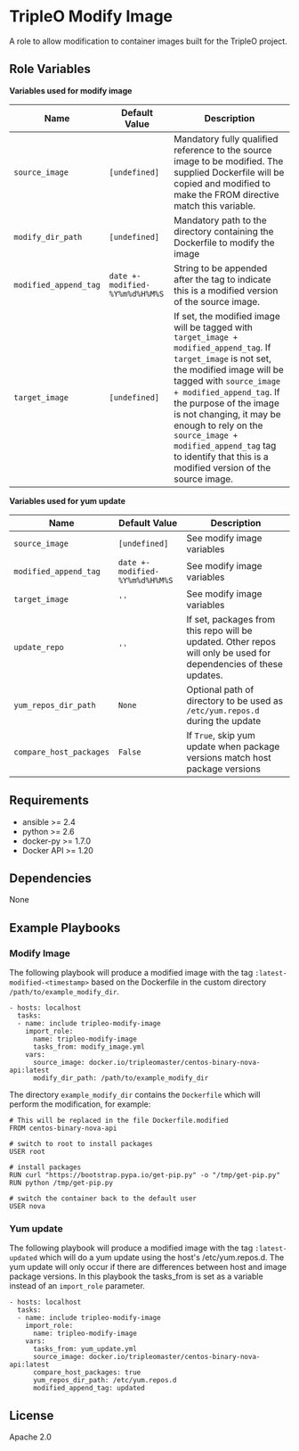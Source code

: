 # TripleO Modify Image #

A role to allow modification to container images built for the TripleO project.

## Role Variables ##

**Variables used for modify image**

| Name              | Default Value       | Description          |
|-------------------|---------------------|----------------------|
| `source_image` | `[undefined]` | Mandatory fully qualified reference to the source image to be modified. The supplied Dockerfile will be copied and modified to make the FROM directive match this variable. |
| `modify_dir_path` | `[undefined]` | Mandatory path to the directory containing the Dockerfile to modify the image |
| `modified_append_tag` | `date +-modified-%Y%m%d%H%M%S` | String to be appended after the tag to indicate this is a modified version of the source image. |
| `target_image` | `[undefined]` | If set, the modified image will be tagged with `target_image + modified_append_tag`. If `target_image` is not set, the modified image will be tagged with `source_image + modified_append_tag`. If the purpose of the image is not changing, it may be enough to rely on the `source_image + modified_append_tag` tag to identify that this is a modified version of the source image. |


**Variables used for yum update**

| Name              | Default Value       | Description          |
|-------------------|---------------------|----------------------|
| `source_image` | `[undefined]` | See modify image variables |
| `modified_append_tag` | `date +-modified-%Y%m%d%H%M%S` | See modify image variables |
| `target_image` | `''` | See modify image variables |
| `update_repo` | `''` | If set, packages from this repo will be updated. Other repos will only be used for dependencies of these updates.|
| `yum_repos_dir_path` | `None` | Optional path of directory to be used as `/etc/yum.repos.d` during the update |
| `compare_host_packages` | `False` | If `True`, skip yum update when package versions match host package versions |

## Requirements ##

 - ansible >= 2.4
 - python >= 2.6
 - docker-py >= 1.7.0
 - Docker API >= 1.20

## Dependencies ##

None

## Example Playbooks ##

### Modify Image ###

The following playbook will produce a modified image with the tag
`:latest-modified-<timestamp>` based on the Dockerfile in the custom directory
`/path/to/example_modify_dir`.

    - hosts: localhost
      tasks:
      - name: include tripleo-modify-image
        import_role:
          name: tripleo-modify-image
          tasks_from: modify_image.yml
        vars:
          source_image: docker.io/tripleomaster/centos-binary-nova-api:latest
          modify_dir_path: /path/to/example_modify_dir

The directory `example_modify_dir` contains the `Dockerfile` which will perform
the modification, for example:

    # This will be replaced in the file Dockerfile.modified
    FROM centos-binary-nova-api

    # switch to root to install packages
    USER root

    # install packages
    RUN curl "https://bootstrap.pypa.io/get-pip.py" -o "/tmp/get-pip.py"
    RUN python /tmp/get-pip.py

    # switch the container back to the default user
    USER nova

### Yum update ###

The following playbook will produce a modified image with the tag
`:latest-updated` which will do a yum update using the host's /etc/yum.repos.d.
The yum update will only occur if there are differences between host and image
package versions. In this playbook the tasks_from is set as a variable instead
of an `import_role` parameter.

    - hosts: localhost
      tasks:
      - name: include tripleo-modify-image
        import_role:
          name: tripleo-modify-image
        vars:
          tasks_from: yum_update.yml
          source_image: docker.io/tripleomaster/centos-binary-nova-api:latest
          compare_host_packages: true
          yum_repos_dir_path: /etc/yum.repos.d
          modified_append_tag: updated

## License ##

Apache 2.0

